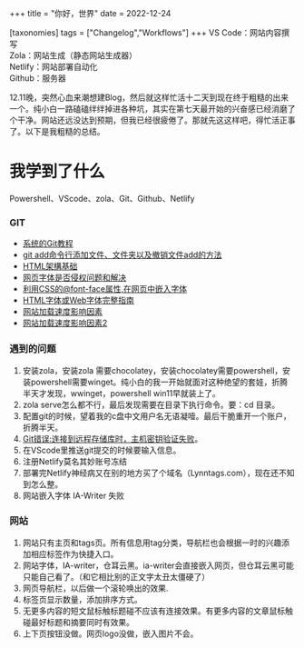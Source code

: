 +++
title = "你好，世界"
date = 2022-12-24

[taxonomies]
tags = ["Changelog","Workflows"]
+++
VS Code：网站内容撰写  
Zola：网站生成（静态网站生成器）  
Netlify：网站部署自动化  
Github：服务器
<!-- more -->
12.11晚，突然心血来潮想建Blog，然后就这样忙活十二天到现在终于粗糙的出来一个。纯小白一路磕磕绊绊掉进各种坑，其实在第七天最开始的兴奋感已经消磨了个干净。网站还远没达到预期，但我已经很疲倦了。那就先这这样吧，得忙活正事了。以下是我粗糙的总结。
# 我学到了什么
Powershell、VScode、zola、Git、Github、Netlify

### GIT
- [系统的Git教程](https://www.liaoxuefeng.com/wiki/896043488029600)
- [git add命令行添加文件、文件夹以及撤销文件add的方法](https://cloud.tencent.com/developer/article/1537931)
- [HTML架構基础](https://www.sun-exp.com/blog01?id=5)
- [网页字体是否侵权问题和解决](https://zhuanlan.zhihu.com/p/420848770)
- [利用CSS的@font-face属性,在网页中嵌入字体](https://www.cnblogs.com/hnyei/archive/2012/02/20/2360306.html)
- [HTML字体或Web字体完整指南](https://www.wbolt.com/html-fonts.html)
- [网站加载速度影响因素](https://blog.51cto.com/u_15410286/4536227)
- [网站加载速度影响因素2](https://zhuanlan.zhihu.com/p/31224108)


### 遇到的问题
1. 安装zola，安装zola 需要chocolatey，安装chocolatey需要powershell，安装powershell需要winget。纯小白的我一开始就面对这种绝望的套娃，折腾半天才发现，wwinget，powershell win11早就装上了。
2. zola serve怎么都不行，最后发现需要在目录下执行命令。要：cd 目录。
3. 配置git的时候，望着我的c盘中文用户名无语凝噎。最后干脆重开一个账户，折腾半天。
4. [Git错误:连接到远程存储库时，主机密钥验证失败](https://cloud.tencent.com/developer/ask/sof/75662)。
5. 在VScode里推送git提交的时候要输入信息。
6. 注册Netlify莫名其妙账号冻结
7. 部署完Netlify神经病又在别的地方买了个域名（Lynntags.com），现在还不知到怎么整。
8. 网站嵌入字体 IA-Writer 失败

### 网站
1. 网站只有主页和tags页。所有信息用tag分类，导航栏也会根据一时的兴趣添加相应标签作为快捷入口。
2. 网站字体，IA-writer，仓耳云黑。ia-writer会直接嵌入网页，但仓耳云黑可能只能自己看了。（和它相比别的正文字太丑太僵硬了）
3. 网页导航栏，以后做一个滚轮唤出的效果.
4. 标签页显示数量，添加排序方式。
5. 无更多内容的短文鼠标触标题碰不应该有连接效果。有更多内容的文章鼠标触碰最好标题和摘要同时有效果。
6. 上下页按钮没做。网页logo没做，嵌入图片不会。